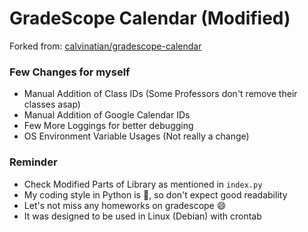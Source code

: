 # GradeScope Calendar (Modified)
Forked from: [calvinatian/gradescope-calendar](https://github.com/calvinatian/gradescope-calendar)

### Few Changes for myself
- Manual Addition of Class IDs (Some Professors don't remove their classes asap)
- Manual Addition of Google Calendar IDs 
- Few More Loggings for better debugging 
- OS Environment Variable Usages (Not really a change)

### Reminder
- Check Modified Parts of Library as mentioned in `index.py`
- My coding style in Python is :shit:, so don't expect good readability 
- Let's not miss any homeworks on gradescope :smile: 
- It was designed to be used in Linux (Debian) with crontab